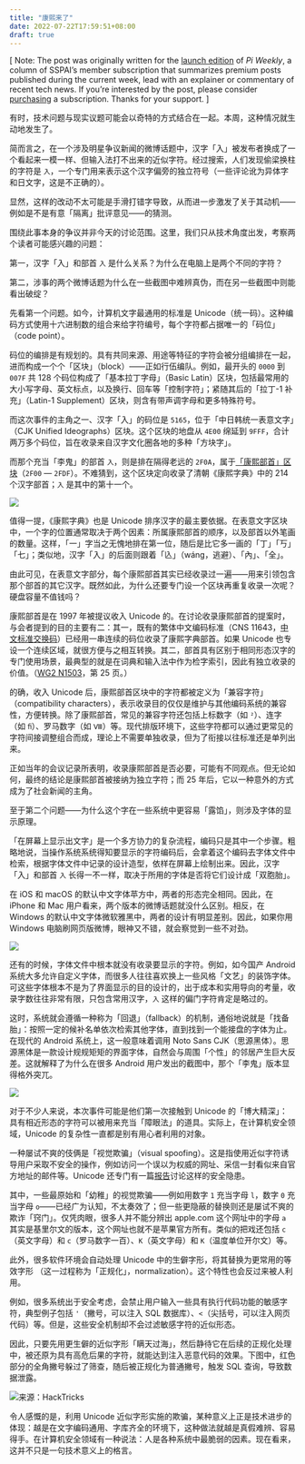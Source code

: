 ```yaml
---
title: "康熙来了"
date: 2022-07-22T17:59:51+08:00
draft: true
---
```


[ Note: The post was originally written for the [launch edition](https://sspai.com/prime/story/pi-weekly-001) of *Pi Weekly*, a column of SSPAI’s member subscription that summarizes premium posts published during the current week, lead with an explainer or commentary of recent tech news. If you’re interested by the post, please consider [purchasing](https://dwurl.cn/nWnn38) a subscription. Thanks for your support. ]

有时，技术问题与现实议题可能会以奇特的方式结合在一起。本周，这种情况就生动地发生了。

简而言之，在一个涉及明星争议新闻的微博话题中，汉字「入」被发布者换成了一个看起来一模一样、但输入法打不出来的近似字符。经过搜索，人们发现偷梁换柱的字符是 `⼊`，一个专门用来表示这个汉字偏旁的独立符号（一些评论讹为异体字和日文字，这是不正确的）。

显然，这样的改动不太可能是手滑打错字导致，从而进一步激发了关于其动机——例如是不是有意「隔离」批评意见——的猜测。

围绕此事本身的争议并非今天的讨论范围。这里，我们只从技术角度出发，考察两个读者可能感兴趣的问题：

第一，汉字「入」和部首 `⼊` 是什么关系？为什么在电脑上是两个不同的字符？

第二，涉事的两个微博话题为什么在一些截图中难辨真伪，而在另一些截图中则能看出破绽？

先看第一个问题。如今，计算机文字最通用的标准是 Unicode（统一码）。这种编码方式使用十六进制数的组合来给字符编号，每个字符都占据唯一的「码位」（code point）。

码位的编排是有规划的。具有共同来源、用途等特征的字符会被分组编排在一起，进而构成一个个「区块」（block）——正如行伍编队。例如，最开头的 `0000` 到 `007F` 共 128 个码位构成了「基本拉丁字母」（Basic Latin）区块，包括最常用的大小写字母、英文标点，以及换行、回车等「控制字符」；紧随其后的「拉丁-1 补充」（Latin-1 Supplement）区块，则含有带声调字母和更多特殊符号。

而这次事件的主角之一、汉字「入」的码位是 `5165`，位于「中日韩统一表意文字」（CJK Unified Ideographs）区块。这个区块的地盘从 `4E00` 绵延到 `9FFF`，合计两万多个码位，旨在收录来自汉字文化圈各地的多种「方块字」。

而那个充当「李鬼」的部首 `⼊`，则是排在隔得老远的 `2F0A`，属于[「康熙部首」区块](https://www.unicode.org/charts/PDF/U2F00.pdf)（`2F00` — `2FDF`）。不难猜到，这个区块定向收录了清朝《康熙字典》中的 214 个汉字部首；`⼊` 是其中的第十一个。

![](https://cdn.sspai.com/2022/07/22/article/f2d78c2d201859f4f357a4d317e6bde6?imageView2/2/w/1120/q/40/interlace/1/ignore-error/1)

值得一提，《康熙字典》也是 Unicode 排序汉字的最主要依据。在表意文字区块中，一个字的位置通常取决于两个因素：所属康熙部首的顺序，以及部首以外笔画的数量。这样，「一」字当之无愧地排在第一位，随后是比它多一画的「丁」「丂」「七」；类似地，汉字「入」的后面则跟着「兦」（wáng，逃避）、「內」、「全」。

由此可见，在表意文字部分，每个康熙部首其实已经收录过一遍——用来引领包含那个部首的其它汉字。既然如此，为什么还要专门设一个区块再重复收录一次呢？硬盘容量不值钱吗？

康熙部首是在 1997 年被提议收入 Unicode 的。在讨论收录康熙部首的提案时，与会者提到的目的主要有二：其一，既有的繁体中文编码标准（CNS 11643，[中文标准交换码](https://zh.wikipedia.org/wiki/%E4%B8%AD%E6%96%87%E6%A8%99%E6%BA%96%E4%BA%A4%E6%8F%9B%E7%A2%BC)）已经用一串连续的码位收录了康熙字典部首。如果 Unicode 也专设一个连续区域，就很方便与之相互转换。其二，部首具有区别于相同形态汉字的专门使用场景，最典型的就是在词典和输入法中作为检字索引，因此有独立收录的价值。（[WG2 N1503](http://std.dkuug.dk/jtc1/sc2/wg2/docs/n1503.pdf)，第 25 页。）

的确，收入 Unicode 后，康熙部首区块中的字符都被定义为「兼容字符」（compatibility characters），表示收录目的仅仅是维护与其他编码系统的兼容性，方便转换。除了康熙部首，常见的兼容字符还包括上标数字（如 `²`）、连字（如 `ﬁ`）、罗马数字（如 `Ⅷ`）等。现代排版环境下，这些字符都可以通过更常见的字符间接调整组合而成，理论上不需要单独收录，但为了衔接以往标准还是单列出来。

正如当年的会议记录所表明，收录康熙部首是否必要，可能有不同观点。但无论如何，最终的结论是康熙部首被接纳为独立字符；而 25 年后，它以一种意外的方式成为了社会新闻的主角。

至于第二个问题——为什么这个字在一些系统中更容易「露馅」，则涉及字体的显示原理。

「在屏幕上显示出文字」是一个多方协力的复杂流程，编码只是其中一个步骤。粗略地说，当操作系统系统得知要显示的字符编码后，会拿着这个编码去字体文件中检索，根据字体文件中记录的设计造型，依样在屏幕上绘制出来。因此，汉字「入」和部首 `⼊` 长得一不一样，取决于所用的字体是否将它们设计成「双胞胎」。

在 iOS 和 macOS 的默认中文字体苹方中，两者的形态完全相同。因此，在 iPhone 和 Mac 用户看来，两个版本的微博话题就没什么区别。相反，在 Windows 的默认中文字体微软雅黑中，两者的设计有明显差别。因此，如果你用 Windows 电脑刷网页版微博，眼神又不错，就会察觉到一些不对劲。

![](https://cdn.sspai.com/2022/07/22/article/b4ed8c81d2ce7c4a96e071943f96be95?imageView2/2/w/1120/q/40/interlace/1/ignore-error/1)

还有的时候，字体文件中根本就没有收录要显示的字符。例如，如今国产 Android 系统大多允许自定义字体，而很多人往往喜欢换上一些风格「文艺」的装饰字体。可这些字体根本不是为了界面显示的目的设计的，出于成本和实用导向的考量，收录字数往往非常有限，只包含常用汉字，`⼊` 这样的偏门字符肯定是略过的。

这时，系统就会遵循一种称为「回退」（fallback）的机制，通俗地说就是「找备胎」：按照一定的候补名单依次检索其他字体，直到找到一个能接盘的字体为止。在现代的 Android 系统上，这一般意味着调用 Noto Sans CJK（思源黑体）。思源黑体是一款设计规规矩矩的界面字体，自然会与周围「个性」的邻居产生巨大反差。这就解释了为什么在很多 Android 用户发出的截图中，那个「李鬼」版本显得格外突兀。

![](https://cdn.sspai.com/2022/07/22/article/18639bf24831784ed26d934f5c1744c1?imageView2/2/w/1120/q/40/interlace/1/ignore-error/1)

对于不少人来说，本次事件可能是他们第一次接触到 Unicode 的「博大精深」：具有相近形态的字符可以被用来充当「障眼法」的道具。实际上，在计算机安全领域，Unicode 的复杂性一直都是别有用心者利用的对象。

一种屡试不爽的伎俩是「视觉欺骗」（visual spoofing）。这是指使用近似字符诱导用户采取不安全的操作，例如访问一个误以为权威的网址、采信一封看似来自官方地址的邮件等。Unicode 还专门有一篇[报告](https://unicode.org/reports/tr36/)讨论这样的安全隐患。

其中，一些最原始和「幼稚」的视觉欺骗——例如用数字 `1` 充当字母 `l`，数字 `0` 充当字母 `o`——已经广为认知，不太奏效了；但一些更隐蔽的替换则还是屡试不爽的欺诈「窍门」。仅凭肉眼，很多人并不能分辨出 аpple.com 这个网址中的字母 `а` 其实是基里尔文的版本，这个网址也就不是苹果官方所有。类似的把戏还包括 `c`（英文字母）和 `ⅽ`（罗马数字一百）、`K`（英文字母）和 `K`（温度单位开尔文）等。

此外，很多软件环境会自动处理 Unicode 中的生僻字形，将其替换为更常用的等效字形 （这一过程称为「正规化」，normalization）。这个特性也会反过来被人利用。

例如，很多系统出于安全考虑，会禁止用户输入一些具有执行代码功能的敏感字符，典型例子包括 `'`（撇号，可以注入 SQL 数据库）、`<`（尖括号，可以注入网页代码）等。但是，这些安全机制却不会过滤敏感字符的近似形态。

因此，只要先用更生僻的近似字形「瞒天过海」，然后静待它在后续的正规化处理中，被还原为具有高危后果的字符，就能达到注入恶意代码的效果。下图中，红色部分的全角撇号躲过了筛查，随后被正规化为普通撇号，触发 SQL 查询，导致数据泄露。

![来源：HackTricks](https://cdn.sspai.com/2022/07/22/article/6378c8e427ad3309bf2ef10326670668?imageView2/2/w/1120/q/40/interlace/1/ignore-error/1)

令人感慨的是，利用 Unicode 近似字形实施的欺骗，某种意义上正是技术进步的体现：越是在文字编码通用、字库齐全的环境下，这种做法就越是真假难辨、容易得手。在计算机安全领域有一种说法：人是各种系统中最脆弱的因素。现在看来，这并不只是一句技术意义上的格言。
